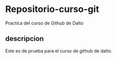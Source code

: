 # Repositorio-curso-git
Practica del curso de Github de Dalto
## descripcion
Este es de prueba para el curso de github de dalto.
